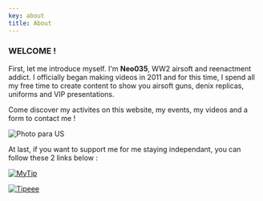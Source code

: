 ```yaml
---
key: about
title: About
---
```

### WELCOME !

First, let me introduce myself. I'm **Neo035**, WW2 airsoft and reenactment addict. I officially began making videos in 2011 and for this time, I spend all my free time to create content to show you airsoft guns, denix replicas, uniforms and VIP presentations.

Come discover my activites on this website, my events, my videos and a form to contact me !

![Photo para US](/img/novembre_2018_laureen_keravec-6-.jpg "Photo para US")

At last, if you want to support me for me staying independant, you can follow these 2 links below :

<div class="row aln-center aln-middle">

<div class="col-2 col-6-mobile">

[![MyTip](/img/mytip.png "MyTip")](https://www.mytip.co/users/neo035)

</div>

<div class="col-2 col-6-mobile">

[![Tipeee](/img/tipeee.png "Tipeee")](https://fr.tipeee.com/neo035)

</div>

</div>
